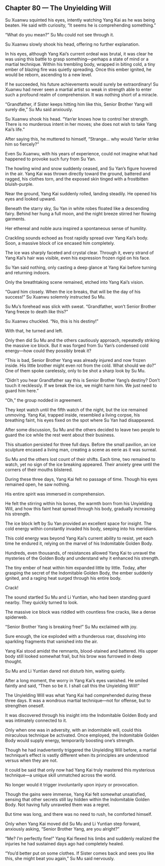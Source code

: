 ## Chapter 80 — The Unyielding Will

Su Xuanwu squinted his eyes, intently watching Yang Kai as he was being beaten. He said with curiosity, “It seems he is comprehending something.”

“What do you mean?” Su Mu could not see through it.

Su Xuanwu slowly shook his head, offering no further explanation.

In his eyes, although Yang Kai’s current ordeal was brutal, it was clear he was using this battle to grasp something—perhaps a state of mind or a martial technique. Within his trembling body, wrapped in biting cold, a tiny ember of blazing fire was quietly spreading. Once this ember ignited, he would be reborn, ascending to a new level.

If he succeeded, his future achievements would surely be extraordinary! Su Xuanwu had never seen a martial artist so weak in strength able to enter such a profound realm of comprehension. It was nothing short of a miracle.

“Grandfather, if Sister keeps hitting him like this, Senior Brother Yang will surely die,” Su Mu said anxiously.

Su Xuanwu shook his head. “Yan’er knows how to control her strength. There is no murderous intent in her moves; she does not wish to take Yang Kai’s life.”

After saying this, he muttered to himself, “Strange… why would Yan’er strike him so fiercely?”

Even Su Xuanwu, with his years of experience, could not imagine what had happened to provoke such fury from Su Yan.

The howling wind and snow suddenly ceased, and Su Yan’s figure hovered in the air. Yang Kai was thrown directly toward the ground, battered and ragged, his clothes torn, and the exposed skin tinged with a frostbitten bluish-purple.

Near the ground, Yang Kai suddenly rolled, landing steadily. He opened his eyes and looked upward.

Beneath the starry sky, Su Yan in white robes floated like a descending fairy. Behind her hung a full moon, and the night breeze stirred her flowing garments.

Her ethereal and noble aura inspired a spontaneous sense of humility.

Crackling sounds echoed as frost rapidly spread over Yang Kai’s body. Soon, a massive block of ice encased him completely.

The ice was sharply faceted and crystal clear. Through it, every strand of Yang Kai’s hair was visible, even his expression frozen rigid on his face.

Su Yan said nothing, only casting a deep glance at Yang Kai before turning and returning indoors.

Only the breathtaking scene remained, etched into Yang Kai’s vision.

“Guard him closely. When the ice breaks, that will be the day of his success!” Su Xuanwu solemnly instructed Su Mu.

Su Mu’s forehead was slick with sweat. “Grandfather, won’t Senior Brother Yang freeze to death like this?”

Su Xuanwu chuckled. “No, this is his destiny!”

With that, he turned and left.

Only then did Su Mu and the others cautiously approach, repeatedly striking the massive ice block. But it was forged from Su Yan’s condensed cold energy—how could they possibly break it?

“This is bad, Senior Brother Yang was already injured and now frozen inside. His little brother might even rot from the cold. What should we do?” One of them spoke carelessly, only to be shot a sharp look by Su Mu.

“Didn’t you hear Grandfather say this is Senior Brother Yang’s destiny? Don’t touch it recklessly. If we break the ice, we might harm him. We just need to guard him here.”

“Oh,” the group nodded in agreement.

They kept watch until the fifth watch of the night, but the ice remained unmoving. Yang Kai, trapped inside, resembled a living corpse, his breathing faint, his eyes fixed on the spot where Su Yan had disappeared.

After some discussion, Su Mu and the others decided to leave two people to guard the ice while the rest went about their business.

This situation persisted for three full days. Before the small pavilion, an ice sculpture encased a living man, creating a scene as eerie as it was surreal.

Su Mu and the others lost count of their shifts. Each time, two remained to watch, yet no sign of the ice breaking appeared. Their anxiety grew until the corners of their mouths blistered.

During these three days, Yang Kai felt no passage of time. Though his eyes remained open, he saw nothing.

His entire spirit was immersed in comprehension.

He felt the stirring within his bones, the warmth born from his Unyielding Will, and how this faint heat spread through his body, gradually increasing his strength.

The ice block left by Su Yan provided an excellent space for insight. The cold energy within constantly invaded his body, seeping into his meridians.

This cold energy was beyond Yang Kai’s current ability to resist, yet each time he endured it, relying on the marvel of his Indomitable Golden Body.

Hundreds, even thousands, of resistances allowed Yang Kai to unravel the mysteries of the Golden Body and understand why it enhanced his strength.

The tiny ember of heat within him expanded little by little. Today, after grasping the secret of the Indomitable Golden Body, the ember suddenly ignited, and a raging heat surged through his entire body.

Crack!

The sound startled Su Mu and Li Yuntian, who had been standing guard nearby. They quickly turned to look.

The massive ice block was riddled with countless fine cracks, like a dense spiderweb.

“Senior Brother Yang is breaking free!” Su Mu exclaimed with joy.

Sure enough, the ice exploded with a thunderous roar, dissolving into sparkling fragments that vanished into the air.

Yang Kai stood amidst the remnants, blood-stained and battered. His upper body still looked somewhat frail, but his brow was furrowed in deep thought.

Su Mu and Li Yuntian dared not disturb him, waiting quietly.

After a long moment, the worry in Yang Kai’s eyes vanished. He smiled faintly and said, “Then so be it. I shall call this the Unyielding Will!”

The Unyielding Will was what Yang Kai had comprehended during these three days. It was a wondrous martial technique—not for offense, but to strengthen oneself.

It was discovered through his insight into the Indomitable Golden Body and was intimately connected to it.

Only when one was in adversity, with an indomitable will, could this miraculous technique be activated. Once employed, the Indomitable Golden Body would supply energy, temporarily boosting one’s strength.

Though he had inadvertently triggered the Unyielding Will before, a martial technique’s effect is vastly different when its principles are understood versus when they are not.

It could be said that only now had Yang Kai truly mastered this mysterious technique—a unique skill unmatched across the world.

No longer would it trigger involuntarily upon injury or provocation.

Though the gains were immense, Yang Kai felt somewhat unsatisfied, sensing that other secrets still lay hidden within the Indomitable Golden Body. Not having fully unraveled them was a regret.

But time was long, and there was no need to rush, he comforted himself.

Only when Yang Kai moved did Su Mu and Li Yuntian step forward, anxiously asking, “Senior Brother Yang, are you alright?”

“Me? I’m perfectly fine!” Yang Kai flexed his limbs and suddenly realized the injuries he had sustained days ago had completely healed.

“You’d better put on some clothes. If Sister comes back and sees you like this, she might beat you again,” Su Mu said nervously.